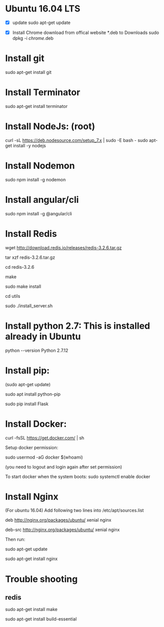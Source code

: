 # Ubuntu 16.04 LTS

-[x] update
sudo apt-get update

-[x] Install Chrome
download from offical website *.deb to Downloads
sudo dpkg -i *chrome*.deb

# Install git
sudo apt-get install git

# Install Terminator
sudo apt-get install terminator


# Install NodeJs: (root)
curl -sL https://deb.nodesource.com/setup_7.x | sudo -E bash -
sudo apt-get install -y nodejs

# Install Nodemon
sudo npm install -g nodemon


# Install angular/cli
sudo npm install -g @angular/cli

# Install Redis

wget http://download.redis.io/releases/redis-3.2.6.tar.gz

tar xzf redis-3.2.6.tar.gz

cd redis-3.2.6

make

sudo make install

cd utils

sudo ./install_server.sh

# Install python 2.7: This is installed already in Ubuntu
python --version
Python 2.7.12

# Install pip:

(sudo apt-get update)

sudo apt install python-pip

sudo pip install Flask

# Install Docker:

curl -fsSL https://get.docker.com/ | sh

Setup docker permission:

sudo usermod -aG docker $(whoami)

(you need to logout and login again after set permission)

To start docker when the system boots: sudo systemctl enable docker

# Install Nginx
(For ubuntu 16.04) Add following two lines into /etc/apt/sources.list

deb http://nginx.org/packages/ubuntu/ xenial nginx

deb-src http://nginx.org/packages/ubuntu/ xenial nginx

Then run:

sudo apt-get update

sudo apt-get install nginx

# Trouble shooting
## redis
sudo apt-get install make

sudo apt-get install build-essential
